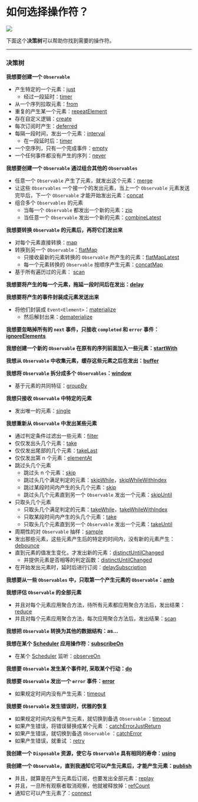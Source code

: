 # 如何选择操作符？

![](/assets/WhichOperator/WhichOperator.png)

下面这个**决策树**可以帮助你找到需要的操作符。

---

### 决策树

**我想要创建一个 `Observable`**
* 产生特定的一个元素：[just](decision_tree/just.md)
  * 经过一段延时：[timer](decision_tree/timer.md)
* 从一个序列拉取元素：[from](decision_tree/from.md)
* 重复的产生某一个元素：[repeatElement](decision_tree/repeatElement.md)
* 存在自定义逻辑：[create](decision_tree/create.md)
* 每次订阅时产生：[deferred](decision_tree/deferred.md)
* 每隔一段时间，发出一个元素：[interval](decision_tree/interval.md)
  * 在一段延时后：[timer](decision_tree/timer.md)
* 一个空序列，只有一个完成事件：[empty](decision_tree/empty.md)
* 一个任何事件都没有产生的序列：[never](decision_tree/never.md)


**我想要创建一个 `Observable` 通过组合其他的 `Observables`**
* 任意一个 `Observable` 产生了元素，就发出这个元素：[merge](decision_tree/merge.md)
* 让这些 `Observables` 一个接一个的发出元素，当上一个 `Observable` 元素发送完毕后，下一个  `Observable` 才能开始发出元素：[concat](decision_tree/concat.md)
* 组合多个 `Observables` 的元素
  * 当每一个 `Observable` 都发出一个新的元素：[zip](decision_tree/zip.md)
  * 当任意一个 `Observable` 发出一个新的元素：[combineLatest](decision_tree/combineLatest.md)


**我想要转换 `Observable` 的元素后，再将它们发出来**
* 对每个元素直接转换：[map](decision_tree/map.md)
* 转换到另一个 `Observable`：[flatMap](decision_tree/flatMap.md)
  * 只接收最新的元素转换的 `Observable` 所产生的元素：[flatMapLatest](decision_tree/flatMapLatest.md)
  * 每一个元素转换的 `Observable` 按顺序产生元素：[concatMap](decision_tree/concatMap.md)
* 基于所有遍历过的元素： [scan](decision_tree/scan.md)

**我想要将产生的每一个元素，拖延一段时间后在发出：[delay](decision_tree/delay.md)**

**我想要将产生的事件封装成元素发送出来**
* 将他们封装成 `Event<Element>`：[materialize](decision_tree/materialize.md)
  * 然后解封出来：[dematerialize](decision_tree/dematerialize.md)

**我想要忽略掉所有的 `next` 事件，只接收 `completed` 和 `error` 事件：[ignoreElements](decision_tree/ignoreElements.md)**

**我想创建一个新的 `Observable` 在原有的序列前面加入一些元素：[startWith](decision_tree/startWith.md)**

**我想从 `Observable` 中收集元素，缓存这些元素之后在发出：[buffer](decision_tree/buffer.md)**

**我想将 `Observable` 拆分成多个 `Observables`：[window](decision_tree/window.md)**
* 基于元素的共同特征：[groupBy](decision_tree/groupBy.md)

**我想只接收 `Observable` 中特定的元素**
* 发出唯一的元素：[single](decision_tree/single.md)

**我想重新从 `Observable` 中发出某些元素**
* 通过判定条件过滤出一些元素：[filter](decision_tree/filter.md)
* 仅仅发出头几个元素：[take](decision_tree/take.md)
* 仅仅发出尾部的几个元素：[takeLast](decision_tree/takeLast.md)
* 仅仅发出第 n 个元素：[elementAt](decision_tree/elementAt.md)
* 跳过头几个元素  
  * 跳过头 n 个元素：[skip](decision_tree/skip.md)
  * 跳过头几个满足判定的元素：[skipWhile](decision_tree/skipWhile.md)，[skipWhileWithIndex](decision_tree/skipWhile.md)
  * 跳过某段时间内产生的头几个元素：[skip](decision_tree/skip.md)
  * 跳过头几个元素直到另一个 `Observable` 发出一个元素：[skipUntil](decision_tree/skipUntil.md)
* 只取头几个元素
  * 只取头几个满足判定的元素：[takeWhile](decision_tree/takeWhile.md)，[takeWhileWithIndex](decision_tree/takeWhile.md)
  * 只取某段时间内产生的头几个元素：[take](decision_tree/take.md)
  * 只取头几个元素直到另一个 `Observable` 发出一个元素：[takeUntil](decision_tree/takeUntil.md)
* 周期性的对 `Observable` 抽样：[sample](decision_tree/sample.md)
* 发出那些元素，这些元素产生后的特定的时间内，没有新的元素产生：[debounce](decision_tree/debounce.md)
* 直到元素的值发生变化，才发出新的元素：[distinctUntilChanged](decision_tree/distinctUntilChanged.md)
  * 并提供元素是否相等的判定函数：[distinctUntilChanged](decision_tree/distinctUntilChanged.md)
* 在开始发出元素时，延时后进行订阅：[delaySubscription](decision_tree/delaySubscription.md)

**我想要从一些 `Observables` 中，只取第一个产生元素的 `Observable`：[amb](decision_tree/amb.md)**

**我想评估 `Observable` 的全部元素**
* 并且对每个元素应用聚合方法，待所有元素都应用聚合方法后，发出结果：[reduce](decision_tree/reduce.md)
* 并且对每个元素应用聚合方法，每次应用聚合方法后，发出结果：[scan](decision_tree/scan.md)

**我想把 `Observable` 转换为其他的数据结构：as...**

**我想在某个 [Scheduler](rxswift_core/schedulers.md) 应用操作符：[subscribeOn](decision_tree/subscribeOn.md)**
* 在某个 [Scheduler](rxswift_core/schedulers.md) 监听：[observeOn](decision_tree/observeOn.md)

**我想要 `Observable` 发生某个事件时, 采取某个行动：[do](decision_tree/do.md)**

**我想要 `Observable` 发出一个 `error` 事件：[error](decision_tree/error.md)**
* 如果规定时间内没有产生元素：[timeout](decision_tree/timeout.md)

**我想要 `Observable` 发生错误时，优雅的恢复**
* 如果规定时间内没有产生元素，就切换到备选 `Observable` ：[timeout](decision_tree/timeout.md)
* 如果产生错误，将错误替换成某个元素 ：[catchErrorJustReturn](decision_tree/catchError.md)
* 如果产生错误，就切换到备选 `Observable` ：[catchError](decision_tree/catchError.md)
* 如果产生错误，就重试 ：[retry](decision_tree/retry.md)

**我创建一个 `Disposable` 资源，使它与 `Observable` 具有相同的寿命：[using](decision_tree/using.md)**

**我创建一个 `Observable`，直到我通知它可以产生元素后，才能产生元素：[publish](decision_tree/publish.md)**
* 并且，就算是在产生元素后订阅，也要发出全部元素：[replay](decision_tree/replay.md)
* 并且，一旦所有观察者取消观察，他就被释放掉：[refCount](decision_tree/refCount.md)
* 通知它可以产生元素了：[connect](decision_tree/connect.md)
